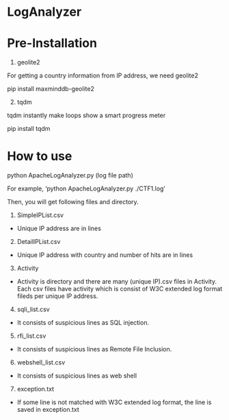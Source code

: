# LogAnalyzer

# Pre-Installation
1.	geolite2

For getting a country information from IP address, we need geolite2

pip install maxminddb-geolite2

2.	tqdm

tqdm instantly make loops show a smart progress meter

pip install tqdm
 
 

# How to use

python ApacheLogAnalyzer.py (log file path)

For example, ‘python ApacheLogAnalyzer.py ./CTF1.log’

Then, you will get following files and directory.
1.	SimpleIPList.csv
-	Unique IP address are in lines
2.	DetailIPList.csv
-	Unique IP address with country and number of hits are in lines
3.	Activity
-	Activity is directory and there are many (unique IP).csv files in Activity. Each csv files have activity which is consist of W3C extended log format fileds per unique IP address. 
4.	sqli_list.csv
-	It consists of suspicious lines as SQL injection.
5.	rfi_list.csv
-	It consists of suspicious lines as Remote File Inclusion.
6.	webshell_list.csv
-	It consists of suspicious lines as web shell
7.	exception.txt
-	If some line is not matched with W3C extended log format, the line is saved in exception.txt
